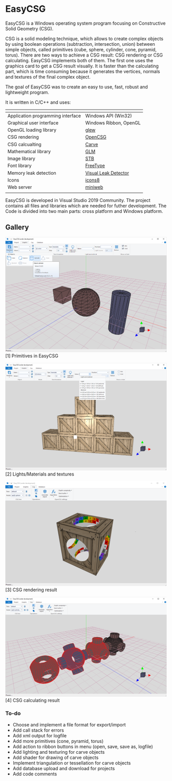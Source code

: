 # EasyCSG

EasyCSG is a Windows operating system program focusing on Constructive Solid Geometry (CSG).

CSG is a solid modeling technique, which allows to create complex objects by using boolean operations (subtraction, intersection, union) between simple objects, called primitives (cube, sphere, cylinder, cone, pyramid, torus). There are two ways to achieve a CSG result: CSG rendering or CSG calculating. EasyCSG implements both of them. The first one uses the graphics card to get a CSG result visually. It is faster than the calculating part, which is time consuming because it generates the vertices, normals and textures of the final complex object.

The goal of EasyCSG was to create an easy to use, fast, robust and lightweight program.

It is written in C/C++ and uses:

[]()|[]()
------|------
Application programming interface | Windows API (Win32)
Graphical user interface | Windows Ribbon, OpenGL
OpenGL loading library | [glew](http://glew.sourceforge.net/)
CSG rendering | [OpenCSG](http://opencsg.org/)
CSG calcualting | [Carve](https://github.com/folded/carve/)
Mathematical library | [GLM](https://glm.g-truc.net/)
Image library | [STB](https://github.com/nothings/stb/)
Font library | [FreeType](https://freetype.org/)
Memory leak detection | [Visual Leak Detector](https://kinddragon.github.io/vld/)
Icons | [icons8](https://icons8.com/)
Web server | [miniweb](http://miniweb.sourceforge.net/)
[]()|[]()

EasyCSG is developed in Visual Studio 2019 Community. The project contains all files and libraries which are needed for futher development. The Code is divided into two main parts: cross platform and Windows platform.

## Gallery
![](https://raw.githubusercontent.com/Sirkisian/EasyCSG/master/EasyCSG%20images/2objects.png)
[1] Primitives in EasyCSG

![](https://raw.githubusercontent.com/Sirkisian/EasyCSG/master/EasyCSG%20images/3light_texture.png)
[2] Lights/Materials and textures

![](https://raw.githubusercontent.com/Sirkisian/EasyCSG/master/EasyCSG%20images/4opencsg2.png)
[3] CSG rendering result

![](https://raw.githubusercontent.com/Sirkisian/EasyCSG/master/EasyCSG%20images/5carve.png)
[4] CSG calculating result

### To-do
- Choose and implement a file format for export/import
- Add call stack for errors
- Add xml output for logfile
- Add more primitives (cone, pyramid, torus)
- Add action to ribbon buttons in menu (open, save, save as, logfile)
- Add lighting and texturing for carve objects
- Add shader for drawing of carve objects
- Implement triangulation or tessellation for carve objects
- Add database upload and download for projects
- Add code comments
